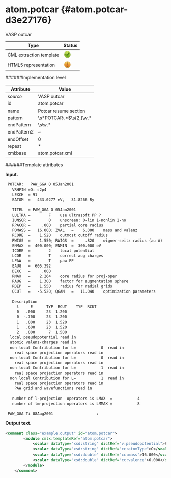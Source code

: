 # atom.potcar {#atom.potcar-d3e27176}

VASP outcar

| Type                                                                                                                                                                                                  | Status                                                                                                                                                                                                |
|----|----|
| CML extraction template                                                                                                                                                                               | ![](/imgs/Total.png)                                                                                                                                                                                  |
| HTML5 representation                                                                                                                                                                                  | ![](/imgs/Partial.png)                                                                                                                                                                                |

######Implementation level

| Attribute                                                                                                                                                                                             | Value                                                                                                                                                                                                 |
|----|----|
| *source*                                                                                                                                                                                              | VASP outcar                                                                                                                                                                                           |
| id                                                                                                                                                                                                    | atom.potcar                                                                                                                                                                                           |
| name                                                                                                                                                                                                  | Potcar resume section                                                                                                                                                                                 |
| pattern                                                                                                                                                                                               | \\s\*POTCAR:.\*\$\\s{2,}\\w.\*                                                                                                                                                                        |
| endPattern                                                                                                                                                                                            | \\s\\w.\*                                                                                                                                                                                             |
| endPattern2                                                                                                                                                                                           | \~                                                                                                                                                                                                    |
| endOffset                                                                                                                                                                                             | 0                                                                                                                                                                                                     |
| repeat                                                                                                                                                                                                | \*                                                                                                                                                                                                    |
| xml:base                                                                                                                                                                                              | atom.potcar.xml                                                                                                                                                                                       |

######Template attributes

**Input.**

     POTCAR:   PAW_GGA O 05Jan2001                    
       VRHFIN =O: s2p4                                                              
       LEXCH  = 91                                                                  
       EATOM  =   433.0277 eV,   31.8266 Ry                                         
                                                                                    
       TITEL  = PAW_GGA O 05Jan2001                                                 
       LULTRA =        F    use ultrasoft PP ?                                      
       IUNSCR =        0    unscreen: 0-lin 1-nonlin 2-no                           
       RPACOR =     .000    partial core radius                                     
       POMASS =   16.000; ZVAL   =    6.000    mass and valenz                      
       RCORE  =    1.520    outmost cutoff radius                                   
       RWIGS  =    1.550; RWIGS  =     .820    wigner-seitz radius (au A)           
       ENMAX  =  400.000; ENMIN  =  300.000 eV                                      
       ICORE  =        2    local potential                                         
       LCOR   =        T    correct aug charges                                     
       LPAW   =        T    paw PP                                                  
       EAUG   =  605.392                                                            
       DEXC   =     .000                                                            
       RMAX   =    2.264    core radius for proj-oper                               
       RAUG   =    1.300    factor for augmentation sphere                          
       RDEP   =    1.550    radius for radial grids                                 
       QCUT   =   -5.520; QGAM   =   11.040    optimization parameters              
                                                                                    
       Description                                                                  
         l     E      TYP  RCUT    TYP  RCUT                                        
         0   .000     23  1.200                                                     
         0  -.700     23  1.200                                                     
         1   .000     23  1.520                                                     
         1   .600     23  1.520                                                     
         2   .000      7  1.500                                                     
      local pseudopotential read in
      atomic valenz-charges read in
      non local Contribution for L=           0  read in
        real space projection operators read in
      non local Contribution for L=           0  read in
        real space projection operators read in
      non local Contribution for L=           1  read in
        real space projection operators read in
      non local Contribution for L=           1  read in
        real space projection operators read in
        PAW grid and wavefunctions read in
     
       number of l-projection  operators is LMAX  =           4
       number of lm-projection operators is LMMAX =           8
     
     PAW_GGA Ti 08Aug2001                   :   
        

**Output text.**

```xml
<comment class="example.output" id="atom.potcar"> 
        <module cmlx:templateRef="atom:potcar">
            <scalar dataType="xsd:string" dictRef="v:pseudopotential">PAW_PBE O 08Apr2002</scalar>
            <scalar dataType="xsd:string" dictRef="cc:atomType">O</scalar>
            <scalar dataType="xsd:double" dictRef="cc:mass">16.000</scalar>
            <scalar dataType="xsd:double" dictRef="cc:valence">6.000</scalar>
        </module> 
    </comment>
```

